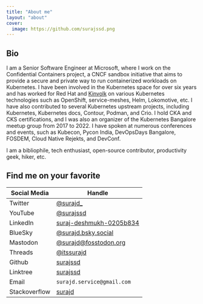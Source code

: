 ```yaml
---
title: "About me"
layout: "about"
cover:
  image: https://github.com/surajssd.png
---
```


## Bio

I am a Senior Software Engineer at Microsoft, where I work on the Confidential Containers project, a CNCF sandbox initiative that aims to provide a secure and private way to run containerized workloads on Kubernetes. I have been involved in the Kubernetes space for over six years and has worked for Red Hat and [Kinvolk](https://twitter.com/kinvolkio) on various Kubernetes technologies such as OpenShift, service-meshes, Helm, Lokomotive, etc. I have also contributed to several Kubernetes upstream projects, including Kubernetes, Kubernetes docs, Contour, Podman, and Crio. I hold CKA and CKS certifications, and I was also an organizer of the Kubernetes Bangalore meetup group from 2017 to 2022. I have spoken at numerous conferences and events, such as Kubecon, Pycon India, DevOpsDays Bangalore, FOSDEM, Cloud Native Rejekts, and DevConf.

I am a bibliophile, tech enthusiast, open-source contributor, productivity geek, hiker, etc.

## Find me on your favorite

| Social Media | Handle|
| ----|---|
| Twitter | [@surajd_](https://twitter.com/surajd_) |
| YouTube | [@surajssd](https://www.youtube.com/@surajssd) |
| LinkedIn | [suraj-deshmukh-0205b834](https://www.linkedin.com/in/suraj-deshmukh-0205b834/) |
| BlueSky | [@surajd.bsky.social](https://bsky.app/profile/surajd.bsky.social) |
| Mastodon | [@surajd@fosstodon.org](https://fosstodon.org/@surajd) |
| Threads | [@itssurajd](https://www.threads.net/@itssurajd) |
| Github | [surajssd](https://github.com/surajssd/) |
| Linktree | [surajssd](https://linktr.ee/surajssd) |
| Email | `surajd.service@gmail.com` |
| Stackoverflow | [surajd](https://stackoverflow.com/users/3848679/surajd) |

